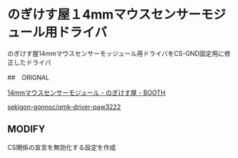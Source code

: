 # のぎけす屋１4mmマウスセンサーモジュール用ドライバ

のぎけす屋14mmマウスセンサーモッジュール用ドライバをCS-GND固定用に修正したドライバ

##　ORIGNAL

[14mmマウスセンサーモジュール - のぎけす屋 - BOOTH](https://nogikes.booth.pm/items/6520217)

[sekigon-gonnoc/qmk-driver-paw3222](https://github.com/sekigon-gonnoc/qmk-driver-paw3222/tree/master)

## MODIFY

CS関係の宣言を無効化する設定を作成
